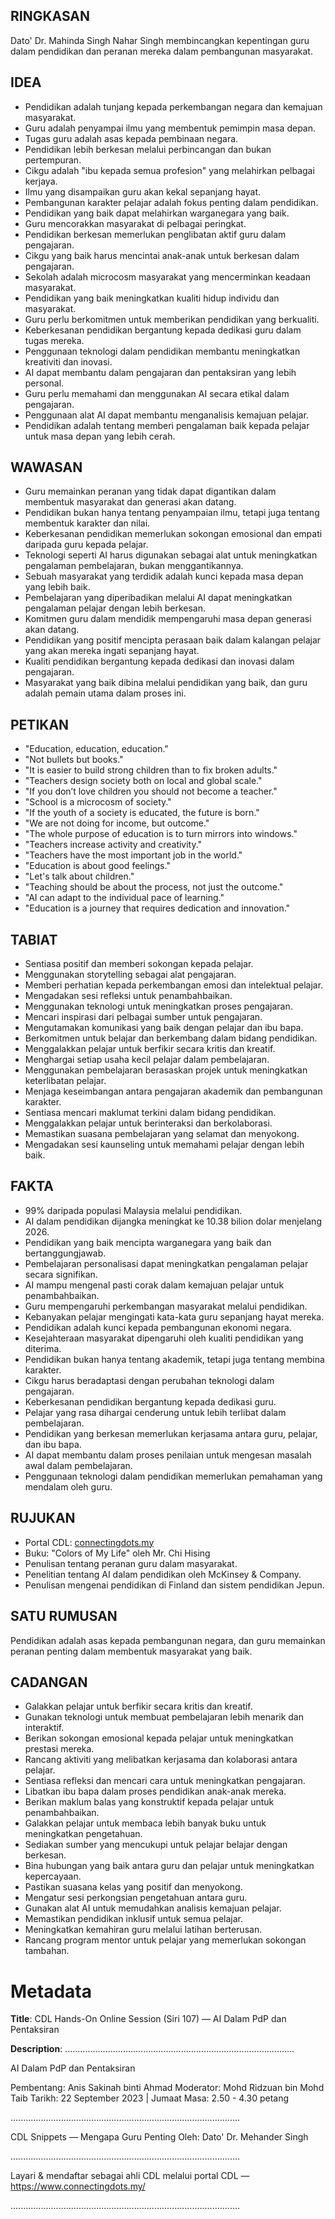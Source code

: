 ## RINGKASAN
Dato' Dr. Mahinda Singh Nahar Singh membincangkan kepentingan guru dalam pendidikan dan peranan mereka dalam pembangunan masyarakat.

## IDEA
- Pendidikan adalah tunjang kepada perkembangan negara dan kemajuan masyarakat.
- Guru adalah penyampai ilmu yang membentuk pemimpin masa depan.
- Tugas guru adalah asas kepada pembinaan negara.
- Pendidikan lebih berkesan melalui perbincangan dan bukan pertempuran.
- Cikgu adalah "ibu kepada semua profesion" yang melahirkan pelbagai kerjaya.
- Ilmu yang disampaikan guru akan kekal sepanjang hayat.
- Pembangunan karakter pelajar adalah fokus penting dalam pendidikan.
- Pendidikan yang baik dapat melahirkan warganegara yang baik.
- Guru mencorakkan masyarakat di pelbagai peringkat.
- Pendidikan berkesan memerlukan penglibatan aktif guru dalam pengajaran.
- Cikgu yang baik harus mencintai anak-anak untuk berkesan dalam pengajaran.
- Sekolah adalah microcosm masyarakat yang mencerminkan keadaan masyarakat.
- Pendidikan yang baik meningkatkan kualiti hidup individu dan masyarakat.
- Guru perlu berkomitmen untuk memberikan pendidikan yang berkualiti.
- Keberkesanan pendidikan bergantung kepada dedikasi guru dalam tugas mereka.
- Penggunaan teknologi dalam pendidikan membantu meningkatkan kreativiti dan inovasi.
- AI dapat membantu dalam pengajaran dan pentaksiran yang lebih personal.
- Guru perlu memahami dan menggunakan AI secara etikal dalam pengajaran.
- Penggunaan alat AI dapat membantu menganalisis kemajuan pelajar.
- Pendidikan adalah tentang memberi pengalaman baik kepada pelajar untuk masa depan yang lebih cerah.

## WAWASAN
- Guru memainkan peranan yang tidak dapat digantikan dalam membentuk masyarakat dan generasi akan datang.
- Pendidikan bukan hanya tentang penyampaian ilmu, tetapi juga tentang membentuk karakter dan nilai.
- Keberkesanan pendidikan memerlukan sokongan emosional dan empati daripada guru kepada pelajar.
- Teknologi seperti AI harus digunakan sebagai alat untuk meningkatkan pengalaman pembelajaran, bukan menggantikannya.
- Sebuah masyarakat yang terdidik adalah kunci kepada masa depan yang lebih baik.
- Pembelajaran yang diperibadikan melalui AI dapat meningkatkan pengalaman pelajar dengan lebih berkesan.
- Komitmen guru dalam mendidik mempengaruhi masa depan generasi akan datang.
- Pendidikan yang positif mencipta perasaan baik dalam kalangan pelajar yang akan mereka ingati sepanjang hayat.
- Kualiti pendidikan bergantung kepada dedikasi dan inovasi dalam pengajaran.
- Masyarakat yang baik dibina melalui pendidikan yang baik, dan guru adalah pemain utama dalam proses ini.

## PETIKAN
- "Education, education, education."
- "Not bullets but books."
- "It is easier to build strong children than to fix broken adults."
- "Teachers design society both on local and global scale."
- "If you don’t love children you should not become a teacher."
- "School is a microcosm of society."
- "If the youth of a society is educated, the future is born."
- "We are not doing for income, but outcome."
- "The whole purpose of education is to turn mirrors into windows."
- "Teachers increase activity and creativity."
- "Teachers have the most important job in the world."
- "Education is about good feelings."
- "Let's talk about children."
- "Teaching should be about the process, not just the outcome."
- "AI can adapt to the individual pace of learning."
- "Education is a journey that requires dedication and innovation."

## TABIAT
- Sentiasa positif dan memberi sokongan kepada pelajar.
- Menggunakan storytelling sebagai alat pengajaran.
- Memberi perhatian kepada perkembangan emosi dan intelektual pelajar.
- Mengadakan sesi refleksi untuk penambahbaikan.
- Menggunakan teknologi untuk meningkatkan proses pengajaran.
- Mencari inspirasi dari pelbagai sumber untuk pengajaran.
- Mengutamakan komunikasi yang baik dengan pelajar dan ibu bapa.
- Berkomitmen untuk belajar dan berkembang dalam bidang pendidikan.
- Menggalakkan pelajar untuk berfikir secara kritis dan kreatif.
- Menghargai setiap usaha kecil pelajar dalam pembelajaran.
- Menggunakan pembelajaran berasaskan projek untuk meningkatkan keterlibatan pelajar.
- Menjaga keseimbangan antara pengajaran akademik dan pembangunan karakter.
- Sentiasa mencari maklumat terkini dalam bidang pendidikan.
- Menggalakkan pelajar untuk berinteraksi dan berkolaborasi.
- Memastikan suasana pembelajaran yang selamat dan menyokong.
- Mengadakan sesi kaunseling untuk memahami pelajar dengan lebih baik.

## FAKTA
- 99% daripada populasi Malaysia melalui pendidikan.
- AI dalam pendidikan dijangka meningkat ke 10.38 bilion dolar menjelang 2026.
- Pendidikan yang baik mencipta warganegara yang baik dan bertanggungjawab.
- Pembelajaran personalisasi dapat meningkatkan pengalaman pelajar secara signifikan.
- AI mampu mengenal pasti corak dalam kemajuan pelajar untuk penambahbaikan.
- Guru mempengaruhi perkembangan masyarakat melalui pendidikan.
- Kebanyakan pelajar mengingati kata-kata guru sepanjang hayat mereka.
- Pendidikan adalah kunci kepada pembangunan ekonomi negara.
- Kesejahteraan masyarakat dipengaruhi oleh kualiti pendidikan yang diterima.
- Pendidikan bukan hanya tentang akademik, tetapi juga tentang membina karakter.
- Cikgu harus beradaptasi dengan perubahan teknologi dalam pengajaran.
- Keberkesanan pendidikan bergantung kepada dedikasi guru.
- Pelajar yang rasa dihargai cenderung untuk lebih terlibat dalam pembelajaran.
- Pendidikan yang berkesan memerlukan kerjasama antara guru, pelajar, dan ibu bapa.
- AI dapat membantu dalam proses penilaian untuk mengesan masalah awal dalam pembelajaran.
- Penggunaan teknologi dalam pendidikan memerlukan pemahaman yang mendalam oleh guru.

## RUJUKAN
- Portal CDL: [connectingdots.my](https://www.connectingdots.my/)
- Buku: "Colors of My Life" oleh Mr. Chi Hising
- Penulisan tentang peranan guru dalam masyarakat.
- Penelitian tentang AI dalam pendidikan oleh McKinsey & Company.
- Penulisan mengenai pendidikan di Finland dan sistem pendidikan Jepun.

## SATU RUMUSAN
Pendidikan adalah asas kepada pembangunan negara, dan guru memainkan peranan penting dalam membentuk masyarakat yang baik.

## CADANGAN
- Galakkan pelajar untuk berfikir secara kritis dan kreatif.
- Gunakan teknologi untuk membuat pembelajaran lebih menarik dan interaktif.
- Berikan sokongan emosional kepada pelajar untuk meningkatkan prestasi mereka.
- Rancang aktiviti yang melibatkan kerjasama dan kolaborasi antara pelajar.
- Sentiasa refleksi dan mencari cara untuk meningkatkan pengajaran.
- Libatkan ibu bapa dalam proses pendidikan anak-anak mereka.
- Berikan maklum balas yang konstruktif kepada pelajar untuk penambahbaikan.
- Galakkan pelajar untuk membaca lebih banyak buku untuk meningkatkan pengetahuan.
- Sediakan sumber yang mencukupi untuk pelajar belajar dengan berkesan.
- Bina hubungan yang baik antara guru dan pelajar untuk meningkatkan kepercayaan.
- Pastikan suasana kelas yang positif dan menyokong.
- Mengatur sesi perkongsian pengetahuan antara guru.
- Gunakan alat AI untuk memudahkan analisis kemajuan pelajar.
- Memastikan pendidikan inklusif untuk semua pelajar.
- Meningkatkan kemahiran guru melalui latihan berterusan.
- Rancang program mentor untuk pelajar yang memerlukan sokongan tambahan.

# Metadata
**Title**: CDL Hands-On Online Session (Siri 107) — AI Dalam PdP dan Pentaksiran

**Description**: ...........................................................................................

 AI Dalam PdP dan Pentaksiran

Pembentang: Anis Sakinah binti Ahmad 
Moderator: Mohd Ridzuan bin Mohd Taib 
Tarikh: 22 September 2023   |   Jumaat
Masa: 2.50  - 4.30 petang

...........................................................................................

CDL Snippets — Mengapa Guru Penting
Oleh: Dato' Dr. Mehander Singh

...........................................................................................

Layari & mendaftar sebagai ahli CDL melalui portal CDL — https://www.connectingdots.my/

...........................................................................................